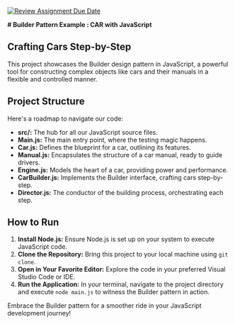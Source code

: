 [![Review Assignment Due Date](https://classroom.github.com/assets/deadline-readme-button-24ddc0f5d75046c5622901739e7c5dd533143b0c8e959d652212380cedb1ea36.svg)](https://classroom.github.com/a/eYTuOlgZ)

 **# Builder Pattern Example : CAR with JavaScript**

##  Crafting Cars Step-by-Step

This project showcases the Builder design pattern in JavaScript, a powerful tool for constructing complex objects like cars and their manuals in a flexible and controlled manner.

##  Project Structure

Here's a roadmap to navigate our code:

- **src/:** The hub for all our JavaScript source files.
- **Main.js:** The main entry point, where the testing magic happens.
- **Car.js:** Defines the blueprint for a car, outlining its features.
- **Manual.js:** Encapsulates the structure of a car manual, ready to guide drivers.
- **Engine.js:** Models the heart of a car, providing power and performance.
- **CarBuilder.js:** Implements the Builder interface, crafting cars step-by-step.
- **Director.js:** The conductor of the building process, orchestrating each step.

##  How to Run

1. **Install Node.js:** Ensure Node.js is set up on your system to execute JavaScript code.
2. **Clone the Repository:** Bring this project to your local machine using `git clone`.
3. **Open in Your Favorite Editor:** Explore the code in your preferred Visual Studio Code or IDE.
4. **Run the Application:** In your terminal, navigate to the project directory and execute `node main.js` to witness the Builder pattern in action.


Embrace the Builder pattern for a smoother ride in your JavaScript development journey!
